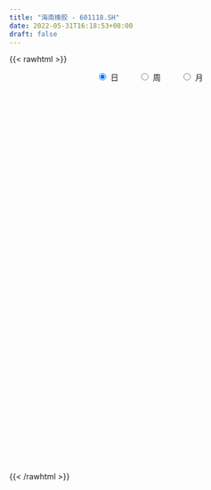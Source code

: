 ```yaml
---
title: "海南橡胶 - 601118.SH"
date: 2022-05-31T16:18:53+08:00
draft: false
---
```

{{< rawhtml >}}
    <div style="text-align: center">
        <label style="padding: 1rem;"><input style="margin-right: .5rem" type="radio" name="period" value="D" checked onclick="period_change(this)">日</label>
        <label style="padding: 1rem;"><input style="margin-right: .5rem" type="radio" name="period" value="W" onclick="period_change(this)">周</label>
        <label style="padding: 1rem;"><input style="margin-right: .5rem" type="radio" name="period" value="M" onclick="period_change(this)">月</label>
    </div>
    <div id="chart" style="height: 700px;"></div> 
    <script type="text/javascript">
        const D_v = [224914.54,523586.13,711228.67,480345.06,731997.95,536502.66,687432.8100000001,642319.65,870329.96,704461.08,564833.66,622111.84,478939.38,312303.32,254183.76,409654.71,366595.91,315621.22,284371.74,257642.58,327418.51,380294.07,371769.84,261058.4,227916.51,228087.45,214719.35,280942.99,201042.22,300969.93,237615.48,187037.04,163832.61,150132.12,180731.68,228929.08,219605.22,200786.01,187528.75,236986.09,253945.55,186245.45,284089.79,146446.28,171517.1,200432.44,243410.87,214017.19,279613.44,158487.17,156762.24,181230.07,160002.69,158037.35,173306.33,432722.68,208682.34,180039.02,198430.79,279518.01,276397.23,323178.87,282243.93,209104.88,221390.72,223524.28,191992.3,181941.44,232831.2,319131.38,188209.99,258749.0,300440.92,264758.04,671522.13,403771.39,295396.43,325931.62,430366.25,555639.26,377754.06,573558.3,835572.15,614347.38,564927.05,462049.73,396299.31,477126.52,1019542.6800000001,1104552.3300000001,347693.34,303353.64,381128.17,1981895.77,1696157.5700000001,1171715.9099999999,953276.99,537897.9,573205.8,560998.5600000001,1325743.8500000001,1458263.8,1191970.5900000001,831220.52,632910.54,685673.3100000001,1010255.47,578049.51,491777.43,529991.02,931522.45,722594.03,1206396.78,709932.11,482400.64,468147.62,585623.38,419373.92,648149.26,755204.88,630912.1,453049.92,452013.7,984769.15,1172854.6100000001,698809.95,625733.54,480634.98,594503.1800000001,442593.21,473241.73,642809.36,533732.85,305726.82,451170.83,544479.73,470453.79,508116.94,445669.92,389330.29,420739.3,303519.09,327427.79,333196.85,414529.62,277135.27,298459.63,240994.15,256354.1,193612.96,454032.96,284922.18,230509.75,221234.37,504166.88,392050.42,289452.67,337197.69,294437.29,241357.61,246076.6,347179.83,306236.0,275454.73,322091.1,246910.81,254979.16,306459.92,157826.08,332584.99,162990.36,198372.67,177335.93,180887.69,232070.05,410524.68,309748.81,285578.21,227931.4,240463.02,152989.53,133210.92,136496.26,143605.0,144669.87,160044.05,385032.07,229768.57,181600.83,210694.99,515737.1,247926.0,272693.15,286773.08,276441.08,664029.04,415339.99,542907.33,340501.0,434367.82,361399.43,261377.3,191509.04,315662.55,224870.02,189359.0,173050.01,278057.47,196663.65,162446.66,215121.23,215651.74,418078.33,452995.01,335199.92,235262.1,592313.3199999999,732487.41,552011.63,437438.52,385200.54,280967.93,283412.89,268697.16,404581.56,259462.41,294131.33,269504.83,282714.24,191713.6,213483.99,184047.01,183494.87,160392.12,211817.0,249129.62,180332.74,186397.0,377788.8,189927.62,148397.0,246172.69,191998.54,189565.77,233229.19,200119.89,146802.0,218081.0,206111.0,380419.9]
const D_histogram = [0.0,0.0095535043,0.0188415489,0.0216961622,0.0279710698,0.0257989962,0.0292174385,0.0308014655,0.0348987726,0.0319998752,0.0267094529,0.0271373234,0.0176888456,0.0101504084,0.0035749224,-0.0091123065,-0.0172862833,-0.0291834921,-0.0376187508,-0.0433561955,-0.0438122355,-0.0376433468,-0.0294741977,-0.0248796231,-0.0246242021,-0.0213021548,-0.0212890138,-0.0252165281,-0.0243306655,-0.0280769748,-0.0325517292,-0.0276016432,-0.0214080683,-0.0172636892,-0.0171343208,-0.011192916,-0.007,-0.002192318,-0.0029899323,-0.0053376809,-0.001501842,-0.0016460281,-0.0061880364,-0.0074907215,-0.0073158764,-0.0049310819,-0.0076566764,-0.0115105024,-0.0203104599,-0.0214921307,-0.0177878768,-0.0105366843,-0.0078002101,-0.0016373796,0.0031628075,0.0164227233,0.0246798462,0.0280358597,0.0280801257,0.0317259215,0.0341747747,0.0350289667,0.0283772733,0.023686818,0.01339758,0.0020225065,-0.0024215141,-0.0029209798,0.0022756487,0.0088503463,0.0095421962,0.0045742447,0.0065196682,0.0088523595,0.019581619,0.026032136,0.0262124577,0.0268607825,0.0283454119,0.0334026724,0.0326998277,0.037921625,0.0350095274,0.0347302449,0.0309312299,0.0212257071,0.0140220913,0.0131995249,0.0221331025,-0.0035422449,-0.0214760063,-0.0380356624,-0.0361866879,-0.0011159842,0.0223090565,0.0371559951,0.0336380021,0.0219078603,0.0062336603,-0.0015324897,0.0267010587,0.0325616029,0.0316758672,0.0163251039,0.0035244484,-0.0012712605,-0.0199406268,-0.0386234852,-0.0447602037,-0.0445240602,-0.0357371936,-0.023884599,-0.0017428873,0.0059076351,0.0066135497,0.0112109361,0.0160663371,0.0150487204,0.0186653523,0.0153818599,0.0123778075,0.0045727555,-0.0013755021,-0.0007395914,0.0097350885,0.0060217541,-0.0070415949,-0.0131391443,-0.0291991378,-0.0416604832,-0.0530325986,-0.0425833361,-0.0450728106,-0.0445897994,-0.0428055595,-0.0344581151,-0.0325668575,-0.0309180691,-0.030075396,-0.0284372536,-0.0314269994,-0.0313454702,-0.02671905,-0.0207019599,-0.022377763,-0.0178874679,-0.0110033547,-0.0061455236,-0.0059892587,-0.0023926189,0.0057299991,0.0117833154,0.0136427454,0.0146594897,0.0214431099,0.0225023416,0.01859047,0.0168309157,0.0183887998,0.0161588216,0.0167401676,0.0164622614,0.0079647204,0.0017625163,-0.0045944321,-0.0100664814,-0.0159504489,-0.023662327,-0.0301471736,-0.0443887556,-0.0473281316,-0.0505796662,-0.0448066506,-0.0335777295,-0.0162503774,0.0040280625,0.0212549172,0.0298740031,0.0351306974,0.0340952152,0.0335597271,0.0288219708,0.0286529272,0.02746196,0.0237157822,0.0191485523,0.0066043614,-0.0007244499,-0.0031221695,-0.0029345445,0.0090812034,0.0163728268,0.0170930215,0.0155321895,0.0030154251,-0.0010409661,-0.0021322506,0.000611533,-0.0084260504,-0.0294604099,-0.0370608383,-0.0389491259,-0.0357930411,-0.025730049,-0.0175504058,-0.0141308818,-0.0138419582,-0.0103934185,-0.0083124653,-0.0052643,0.0020713633,0.0065996657,0.0167740652,0.029277562,0.0278406458,0.0291651993,0.02825562,0.0348634838,0.0291646868,0.0300244673,0.0221180014,0.0122719639,0.0125474186,0.0069984345,-0.0089462019,-0.0235304544,-0.0485692395,-0.06533574,-0.0656786656,-0.0689616503,-0.0571655375,-0.045978868,-0.0439521106,-0.0355473227,-0.0254190121,-0.0185124984,-0.0139452017,-0.0059463092,0.006988562,0.0159414471,0.0212546648,0.0277886981,0.0327675241,0.0357977176,0.0284316351,0.0295487716,0.0313898792,0.0328785235,0.0333550999,0.038201739]
const D_fast = [0.0,0.0119418803,0.0259403122,0.034218966,0.0474866411,0.0517643165,0.0624871185,0.0717715118,0.0845935121,0.0896945835,0.0910815245,0.0982937258,0.0932674593,0.0882666243,0.0825848689,0.0676195634,0.0551240157,0.0359309339,0.0180909875,0.0015144939,-0.0098946049,-0.013136553,-0.0123359532,-0.0139612845,-0.019861914,-0.0218654053,-0.0271745178,-0.0374061642,-0.0426029679,-0.053368521,-0.0659812076,-0.0679315324,-0.0670899746,-0.0672615178,-0.0714157296,-0.0682725539,-0.0658296378,-0.0615700353,-0.0631151327,-0.0667973015,-0.0633369231,-0.0638926162,-0.0699816337,-0.0731569991,-0.0748111231,-0.0736590991,-0.0782988627,-0.0850303143,-0.0989078868,-0.1054625902,-0.1062053055,-0.1015882841,-0.1008018624,-0.0950483769,-0.0894574879,-0.0720918913,-0.0576648068,-0.0472998283,-0.0402355309,-0.0286582548,-0.0176657079,-0.0080542742,-0.0076116493,-0.0063804001,-0.0133202431,-0.0241896899,-0.0292390891,-0.0304687997,-0.024703259,-0.0159159749,-0.012838576,-0.0166629663,-0.0130876257,-0.0085418446,0.0070828197,0.0200413707,0.0267748068,0.0341383272,0.0427093096,0.0561172382,0.0635893504,0.078291554,0.0841318383,0.092535117,0.0964689095,0.0920698135,0.0883717204,0.0908490353,0.1053158885,0.0787549798,0.0554522169,0.0293836452,0.0221859477,0.0569776554,0.0859799602,0.1101158975,0.1150074051,0.1087542284,0.0946384435,0.086489171,0.1213979841,0.135398929,0.1424321601,0.1311626727,0.1192431294,0.1141296053,0.0904750824,0.0621363527,0.0448095832,0.0339147116,0.0337672799,0.0396487248,0.0613547146,0.0704821459,0.0728414478,0.0802415682,0.0891135535,0.0918581169,0.1001410868,0.1007030595,0.100793459,0.0941315958,0.0878394626,0.0882904755,0.1011989275,0.0989910317,0.084167284,0.0747849484,0.0514251705,0.0285487043,0.0039184393,0.0037218677,-0.0100358094,-0.020700248,-0.029617398,-0.0298844824,-0.0361349391,-0.042215668,-0.048891844,-0.0543630149,-0.0652095106,-0.0729643489,-0.0750176912,-0.0741760911,-0.081446335,-0.0814279069,-0.0772946323,-0.0739731821,-0.0753142319,-0.0723157469,-0.062760629,-0.0537614839,-0.0484913675,-0.0438097508,-0.0316653531,-0.0249805361,-0.0242447901,-0.0217966155,-0.0156415314,-0.0138318043,-0.0090654163,-0.0052277572,-0.0117341181,-0.0174956931,-0.0250012496,-0.0329899192,-0.0428614989,-0.0564889588,-0.0705105987,-0.0958493697,-0.1106207786,-0.1265172297,-0.1319458768,-0.1291113881,-0.1158466303,-0.0945611748,-0.0720205908,-0.0559330041,-0.0418936355,-0.0344053138,-0.0265508702,-0.0240831338,-0.0170889456,-0.0114144227,-0.009231655,-0.0090117469,-0.0199048474,-0.0274147711,-0.0305930331,-0.0311390443,-0.0168529955,-0.0054681654,-0.0004747154,0.0018475001,-0.0099154081,-0.0142320408,-0.015856388,-0.0129597211,-0.0241038171,-0.0525032791,-0.0693689171,-0.0809944862,-0.0867866616,-0.0831561818,-0.07936414,-0.0794773364,-0.0826489025,-0.0817987174,-0.0817958805,-0.0800637902,-0.072210286,-0.0660320672,-0.0516641514,-0.0318412641,-0.0263180189,-0.0177021656,-0.0115478399,0.0037758949,0.0053682696,0.0137341669,0.0113572013,0.0045791548,0.0079914641,0.0041920887,-0.0139890983,-0.0344559644,-0.0716370593,-0.1047374948,-0.1215000868,-0.1420234841,-0.1445187557,-0.1448268032,-0.1537880734,-0.1542701161,-0.1504965586,-0.1482181695,-0.1471371733,-0.140624858,-0.1259428463,-0.1130045995,-0.1023777156,-0.0888965078,-0.0757258007,-0.0637461778,-0.0640043515,-0.0555000221,-0.0458114447,-0.0361031695,-0.0272878181,-0.0128907443]
const D_slow = [0.0,0.0023883761,0.0070987633,0.0125228038,0.0195155713,0.0259653203,0.03326968,0.0409700463,0.0496947395,0.0576947083,0.0643720715,0.0711564024,0.0755786138,0.0781162159,0.0790099465,0.0767318699,0.072410299,0.065114426,0.0557097383,0.0448706894,0.0339176306,0.0245067939,0.0171382444,0.0109183387,0.0047622881,-0.0005632506,-0.005885504,-0.012189636,-0.0182723024,-0.0252915461,-0.0334294784,-0.0403298892,-0.0456819063,-0.0499978286,-0.0542814088,-0.0570796378,-0.0588296378,-0.0593777173,-0.0601252004,-0.0614596206,-0.0618350811,-0.0622465881,-0.0637935972,-0.0656662776,-0.0674952467,-0.0687280172,-0.0706421863,-0.0735198119,-0.0785974269,-0.0839704595,-0.0884174287,-0.0910515998,-0.0930016523,-0.0934109972,-0.0926202954,-0.0885146145,-0.082344653,-0.0753356881,-0.0683156566,-0.0603841763,-0.0518404826,-0.0430832409,-0.0359889226,-0.0300672181,-0.0267178231,-0.0262121965,-0.026817575,-0.0275478199,-0.0269789078,-0.0247663212,-0.0223807722,-0.021237211,-0.0196072939,-0.017394204,-0.0124987993,-0.0059907653,0.0005623491,0.0072775447,0.0143638977,0.0227145658,0.0308895227,0.040369929,0.0491223108,0.0578048721,0.0655376795,0.0708441063,0.0743496291,0.0776495104,0.083182786,0.0822972248,0.0769282232,0.0674193076,0.0583726356,0.0580936396,0.0636709037,0.0729599025,0.081369403,0.0868463681,0.0884047832,0.0880216607,0.0946969254,0.1028373261,0.1107562929,0.1148375689,0.115718681,0.1154008658,0.1104157092,0.1007598379,0.0895697869,0.0784387719,0.0695044735,0.0635333237,0.0630976019,0.0645745107,0.0662278981,0.0690306322,0.0730472164,0.0768093965,0.0814757346,0.0853211996,0.0884156514,0.0895588403,0.0892149648,0.0890300669,0.091463839,0.0929692776,0.0912088789,0.0879240928,0.0806243083,0.0702091875,0.0569510379,0.0463052038,0.0350370012,0.0238895514,0.0131881615,0.0045736327,-0.0035680817,-0.0112975989,-0.0188164479,-0.0259257613,-0.0337825112,-0.0416188787,-0.0482986412,-0.0534741312,-0.0590685719,-0.0635404389,-0.0662912776,-0.0678276585,-0.0693249732,-0.0699231279,-0.0684906281,-0.0655447993,-0.0621341129,-0.0584692405,-0.053108463,-0.0474828776,-0.0428352601,-0.0386275312,-0.0340303313,-0.0299906259,-0.025805584,-0.0216900186,-0.0196988385,-0.0192582094,-0.0204068174,-0.0229234378,-0.02691105,-0.0328266318,-0.0403634252,-0.0514606141,-0.063292647,-0.0759375635,-0.0871392262,-0.0955336586,-0.0995962529,-0.0985892373,-0.093275508,-0.0858070072,-0.0770243329,-0.068500529,-0.0601105973,-0.0529051046,-0.0457418728,-0.0388763828,-0.0329474372,-0.0281602991,-0.0265092088,-0.0266903213,-0.0274708636,-0.0282044998,-0.0259341989,-0.0218409922,-0.0175677368,-0.0136846895,-0.0129308332,-0.0131910747,-0.0137241374,-0.0135712541,-0.0156777667,-0.0230428692,-0.0323080788,-0.0420453603,-0.0509936205,-0.0574261328,-0.0618137342,-0.0653464547,-0.0688069442,-0.0714052989,-0.0734834152,-0.0747994902,-0.0742816494,-0.0726317329,-0.0684382166,-0.0611188261,-0.0541586647,-0.0468673649,-0.0398034599,-0.0310875889,-0.0237964172,-0.0162903004,-0.0107608001,-0.0076928091,-0.0045559545,-0.0028063458,-0.0050428963,-0.0109255099,-0.0230678198,-0.0394017548,-0.0558214212,-0.0730618338,-0.0873532182,-0.0988479352,-0.1098359628,-0.1187227935,-0.1250775465,-0.1297056711,-0.1331919715,-0.1346785488,-0.1329314083,-0.1289460466,-0.1236323804,-0.1166852058,-0.1084933248,-0.0995438954,-0.0924359866,-0.0850487937,-0.0772013239,-0.068981693,-0.060642918,-0.0510924833]
const D_data = [['2021-05-20', 5.0802, 5.1201, 5.0602, 5.1201],['2021-05-21', 5.1101, 5.2698, 5.1001, 5.3197],['2021-05-24', 5.3397, 5.3297, 5.2598, 5.4195],['2021-05-25', 5.3497, 5.2997, 5.2299, 5.3796],['2021-05-26', 5.2898, 5.3896, 5.2698, 5.4894],['2021-05-27', 5.3896, 5.3197, 5.3097, 5.4295],['2021-05-28', 5.3097, 5.4195, 5.2798, 5.4694],['2021-05-31', 5.3896, 5.4395, 5.3596, 5.5393],['2021-06-01', 5.4694, 5.5193, 5.4195, 5.6291],['2021-06-02', 5.4894, 5.4694, 5.4395, 5.6191],['2021-06-03', 5.4794, 5.4495, 5.4395, 5.5592],['2021-06-04', 5.4095, 5.5393, 5.3896, 5.6191],['2021-06-07', 5.5093, 5.4195, 5.3696, 5.5293],['2021-06-08', 5.3996, 5.4195, 5.3696, 5.4495],['2021-06-09', 5.41, 5.41, 5.34, 5.43],['2021-06-10', 5.39, 5.29, 5.27, 5.4],['2021-06-11', 5.27, 5.29, 5.23, 5.34],['2021-06-15', 5.3, 5.18, 5.17, 5.3],['2021-06-16', 5.18, 5.15, 5.12, 5.2],['2021-06-17', 5.16, 5.12, 5.1, 5.19],['2021-06-18', 5.13, 5.14, 5.07, 5.17],['2021-06-21', 5.16, 5.21, 5.14, 5.23],['2021-06-22', 5.19, 5.25, 5.16, 5.29],['2021-06-23', 5.25, 5.22, 5.17, 5.25],['2021-06-24', 5.2, 5.16, 5.14, 5.22],['2021-06-25', 5.17, 5.19, 5.12, 5.19],['2021-06-28', 5.19, 5.14, 5.13, 5.23],['2021-06-29', 5.16, 5.06, 5.05, 5.16],['2021-06-30', 5.06, 5.09, 5.03, 5.09],['2021-07-01', 5.09, 5.0, 4.97, 5.1],['2021-07-02', 4.99, 4.94, 4.9, 5.01],['2021-07-05', 4.95, 5.03, 4.95, 5.04],['2021-07-06', 5.03, 5.05, 5.01, 5.07],['2021-07-07', 5.02, 5.03, 4.99, 5.04],['2021-07-08', 5.02, 4.97, 4.96, 5.04],['2021-07-09', 5.0, 5.04, 4.95, 5.04],['2021-07-12', 5.07, 5.03, 5.01, 5.09],['2021-07-13', 5.01, 5.05, 4.96, 5.05],['2021-07-14', 5.04, 4.98, 4.96, 5.05],['2021-07-15', 4.97, 4.94, 4.87, 4.98],['2021-07-16', 4.93, 5.01, 4.93, 5.03],['2021-07-19', 5.0, 4.96, 4.94, 5.02],['2021-07-20', 4.89, 4.88, 4.8, 4.9],['2021-07-21', 4.89, 4.89, 4.86, 4.91],['2021-07-22', 4.9, 4.89, 4.86, 4.9],['2021-07-23', 4.87, 4.91, 4.87, 4.93],['2021-07-26', 4.9, 4.83, 4.8, 4.92],['2021-07-27', 4.83, 4.78, 4.75, 4.86],['2021-07-28', 4.78, 4.66, 4.63, 4.8],['2021-07-29', 4.67, 4.7, 4.65, 4.74],['2021-07-30', 4.69, 4.74, 4.68, 4.75],['2021-08-02', 4.69, 4.79, 4.66, 4.8],['2021-08-03', 4.76, 4.74, 4.74, 4.79],['2021-08-04', 4.74, 4.79, 4.72, 4.85],['2021-08-05', 4.77, 4.79, 4.74, 4.82],['2021-08-06', 4.78, 4.94, 4.78, 4.98],['2021-08-09', 4.9, 4.94, 4.89, 4.98],['2021-08-10', 4.92, 4.92, 4.89, 4.93],['2021-08-11', 4.92, 4.9, 4.89, 4.96],['2021-08-12', 4.89, 4.97, 4.87, 4.97],['2021-08-13', 4.96, 4.99, 4.91, 5.02],['2021-08-16', 4.99, 5.0, 4.97, 5.07],['2021-08-17', 5.0, 4.91, 4.9, 5.03],['2021-08-18', 4.9, 4.92, 4.86, 4.93],['2021-08-19', 4.9, 4.82, 4.8, 4.9],['2021-08-20', 4.8, 4.75, 4.7, 4.81],['2021-08-23', 4.76, 4.79, 4.75, 4.81],['2021-08-24', 4.79, 4.82, 4.77, 4.84],['2021-08-25', 4.81, 4.9, 4.79, 4.91],['2021-08-26', 4.89, 4.95, 4.88, 5.0],['2021-08-27', 4.92, 4.9, 4.85, 4.92],['2021-08-30', 4.87, 4.82, 4.81, 4.87],['2021-08-31', 4.83, 4.9, 4.77, 4.91],['2021-09-01', 4.89, 4.92, 4.84, 4.93],['2021-09-02', 4.96, 5.07, 4.91, 5.14],['2021-09-03', 5.05, 5.08, 5.01, 5.11],['2021-09-06', 5.08, 5.04, 5.02, 5.08],['2021-09-07', 5.04, 5.07, 5.0, 5.08],['2021-09-08', 5.04, 5.11, 5.02, 5.13],['2021-09-09', 5.1, 5.2, 5.08, 5.22],['2021-09-10', 5.18, 5.17, 5.12, 5.25],['2021-09-13', 5.18, 5.29, 5.17, 5.32],['2021-09-14', 5.3, 5.23, 5.21, 5.44],['2021-09-15', 5.2, 5.29, 5.19, 5.38],['2021-09-16', 5.32, 5.27, 5.22, 5.4],['2021-09-17', 5.26, 5.19, 5.08, 5.29],['2021-09-22', 5.1, 5.2, 5.08, 5.25],['2021-09-23', 5.2, 5.28, 5.19, 5.3],['2021-09-24', 5.27, 5.45, 5.17, 5.48],['2021-09-27', 5.25, 4.99, 4.91, 5.26],['2021-09-28', 4.96, 4.97, 4.93, 5.04],['2021-09-29', 4.92, 4.88, 4.88, 5.0],['2021-09-30', 4.93, 5.05, 4.92, 5.08],['2021-10-08', 5.11, 5.56, 5.11, 5.56],['2021-10-11', 5.59, 5.59, 5.48, 5.68],['2021-10-12', 5.62, 5.62, 5.54, 5.78],['2021-10-13', 5.62, 5.46, 5.21, 5.62],['2021-10-14', 5.41, 5.35, 5.28, 5.44],['2021-10-15', 5.33, 5.25, 5.2, 5.41],['2021-10-18', 5.23, 5.3, 5.19, 5.37],['2021-10-19', 5.31, 5.83, 5.29, 5.83],['2021-10-20', 5.77, 5.68, 5.66, 5.87],['2021-10-21', 5.85, 5.65, 5.65, 5.96],['2021-10-22', 5.56, 5.46, 5.45, 5.67],['2021-10-25', 5.44, 5.44, 5.41, 5.58],['2021-10-26', 5.39, 5.51, 5.38, 5.53],['2021-10-27', 5.47, 5.28, 5.15, 5.47],['2021-10-28', 5.2, 5.17, 5.13, 5.32],['2021-10-29', 5.23, 5.24, 5.2, 5.35],['2021-11-01', 5.16, 5.28, 5.15, 5.42],['2021-11-02', 5.28, 5.39, 5.27, 5.67],['2021-11-03', 5.41, 5.47, 5.33, 5.53],['2021-11-04', 5.39, 5.69, 5.39, 5.82],['2021-11-05', 5.63, 5.6, 5.58, 5.73],['2021-11-08', 5.6, 5.55, 5.5, 5.65],['2021-11-09', 5.56, 5.63, 5.55, 5.65],['2021-11-10', 5.61, 5.68, 5.53, 5.8],['2021-11-11', 5.63, 5.64, 5.62, 5.73],['2021-11-12', 5.61, 5.73, 5.61, 5.82],['2021-11-15', 5.73, 5.67, 5.53, 5.8],['2021-11-16', 5.68, 5.68, 5.61, 5.86],['2021-11-17', 5.62, 5.61, 5.53, 5.67],['2021-11-18', 5.57, 5.61, 5.52, 5.65],['2021-11-19', 5.63, 5.69, 5.41, 5.78],['2021-11-22', 5.73, 5.86, 5.63, 5.92],['2021-11-23', 5.81, 5.72, 5.69, 5.83],['2021-11-24', 5.69, 5.57, 5.53, 5.7],['2021-11-25', 5.58, 5.61, 5.5, 5.63],['2021-11-26', 5.55, 5.42, 5.4, 5.56],['2021-11-29', 5.3, 5.37, 5.3, 5.43],['2021-11-30', 5.38, 5.29, 5.28, 5.41],['2021-12-01', 5.3, 5.53, 5.27, 5.53],['2021-12-02', 5.5, 5.36, 5.35, 5.54],['2021-12-03', 5.33, 5.36, 5.29, 5.39],['2021-12-06', 5.3, 5.35, 5.3, 5.45],['2021-12-07', 5.37, 5.43, 5.3, 5.46],['2021-12-08', 5.41, 5.35, 5.32, 5.42],['2021-12-09', 5.32, 5.33, 5.3, 5.42],['2021-12-10', 5.34, 5.3, 5.3, 5.39],['2021-12-13', 5.34, 5.29, 5.28, 5.38],['2021-12-14', 5.28, 5.2, 5.19, 5.29],['2021-12-15', 5.2, 5.2, 5.18, 5.24],['2021-12-16', 5.2, 5.24, 5.17, 5.24],['2021-12-17', 5.24, 5.26, 5.21, 5.27],['2021-12-20', 5.23, 5.15, 5.13, 5.27],['2021-12-21', 5.15, 5.21, 5.12, 5.22],['2021-12-22', 5.21, 5.25, 5.2, 5.26],['2021-12-23', 5.26, 5.24, 5.2, 5.26],['2021-12-24', 5.23, 5.18, 5.16, 5.24],['2021-12-27', 5.16, 5.22, 5.15, 5.23],['2021-12-28', 5.23, 5.3, 5.22, 5.33],['2021-12-29', 5.29, 5.31, 5.24, 5.32],['2021-12-30', 5.31, 5.28, 5.26, 5.32],['2021-12-31', 5.28, 5.28, 5.26, 5.31],['2022-01-04', 5.28, 5.38, 5.26, 5.39],['2022-01-05', 5.4, 5.34, 5.33, 5.45],['2022-01-06', 5.32, 5.28, 5.28, 5.36],['2022-01-07', 5.29, 5.3, 5.28, 5.35],['2022-01-10', 5.29, 5.35, 5.27, 5.37],['2022-01-11', 5.35, 5.31, 5.29, 5.36],['2022-01-12', 5.31, 5.35, 5.29, 5.36],['2022-01-13', 5.36, 5.35, 5.33, 5.44],['2022-01-14', 5.33, 5.23, 5.21, 5.34],['2022-01-17', 5.23, 5.22, 5.19, 5.29],['2022-01-18', 5.19, 5.18, 5.12, 5.2],['2022-01-19', 5.18, 5.15, 5.1, 5.21],['2022-01-20', 5.15, 5.1, 5.09, 5.18],['2022-01-21', 5.06, 5.02, 4.99, 5.08],['2022-01-24', 4.96, 4.97, 4.95, 5.01],['2022-01-25', 4.98, 4.78, 4.77, 4.99],['2022-01-26', 4.8, 4.83, 4.78, 4.85],['2022-01-27', 4.82, 4.76, 4.76, 4.85],['2022-01-28', 4.75, 4.83, 4.73, 4.87],['2022-02-07', 4.94, 4.9, 4.89, 4.95],['2022-02-08', 4.91, 5.02, 4.89, 5.03],['2022-02-09', 5.01, 5.14, 5.01, 5.19],['2022-02-10', 5.18, 5.2, 5.12, 5.23],['2022-02-11', 5.2, 5.17, 5.15, 5.25],['2022-02-14', 5.16, 5.18, 5.13, 5.21],['2022-02-15', 5.16, 5.13, 5.08, 5.18],['2022-02-16', 5.13, 5.15, 5.11, 5.17],['2022-02-17', 5.13, 5.1, 5.09, 5.15],['2022-02-18', 5.08, 5.16, 5.07, 5.16],['2022-02-21', 5.15, 5.16, 5.11, 5.17],['2022-02-22', 5.15, 5.13, 5.09, 5.18],['2022-02-23', 5.13, 5.11, 5.11, 5.16],['2022-02-24', 5.11, 4.97, 4.93, 5.12],['2022-02-25', 5.0, 4.98, 4.96, 5.06],['2022-02-28', 4.98, 5.01, 4.91, 5.03],['2022-03-01', 5.01, 5.03, 4.99, 5.11],['2022-03-02', 5.03, 5.21, 5.02, 5.22],['2022-03-03', 5.2, 5.21, 5.18, 5.23],['2022-03-04', 5.2, 5.16, 5.11, 5.2],['2022-03-07', 5.21, 5.14, 5.12, 5.25],['2022-03-08', 5.13, 4.97, 4.96, 5.14],['2022-03-09', 5.05, 5.03, 4.92, 5.33],['2022-03-10', 5.06, 5.05, 4.97, 5.09],['2022-03-11', 4.97, 5.1, 4.8, 5.11],['2022-03-14', 5.0, 4.93, 4.9, 5.09],['2022-03-15', 4.88, 4.68, 4.65, 4.89],['2022-03-16', 4.74, 4.74, 4.5, 4.75],['2022-03-17', 4.74, 4.75, 4.73, 4.8],['2022-03-18', 4.73, 4.78, 4.72, 4.81],['2022-03-21', 4.79, 4.87, 4.78, 4.95],['2022-03-22', 4.84, 4.87, 4.8, 4.9],['2022-03-23', 4.86, 4.82, 4.79, 4.87],['2022-03-24', 4.8, 4.77, 4.75, 4.86],['2022-03-25', 4.77, 4.8, 4.76, 4.89],['2022-03-28', 4.78, 4.78, 4.71, 4.82],['2022-03-29', 4.78, 4.79, 4.76, 4.84],['2022-03-30', 4.82, 4.86, 4.79, 4.86],['2022-03-31', 4.86, 4.85, 4.83, 4.93],['2022-04-01', 4.86, 4.96, 4.84, 5.01],['2022-04-06', 4.93, 5.06, 4.9, 5.09],['2022-04-07', 5.02, 4.93, 4.92, 5.06],['2022-04-08', 4.91, 4.98, 4.88, 4.98],['2022-04-11', 5.01, 4.97, 4.88, 5.13],['2022-04-12', 4.91, 5.1, 4.82, 5.11],['2022-04-13', 5.05, 4.97, 4.97, 5.09],['2022-04-14', 5.03, 5.06, 4.98, 5.12],['2022-04-15', 5.02, 4.95, 4.93, 5.09],['2022-04-18', 4.91, 4.89, 4.88, 4.97],['2022-04-19', 4.88, 5.0, 4.87, 5.02],['2022-04-20', 4.98, 4.92, 4.91, 5.06],['2022-04-21', 4.9, 4.73, 4.71, 4.97],['2022-04-22', 4.71, 4.65, 4.58, 4.73],['2022-04-25', 4.64, 4.38, 4.37, 4.64],['2022-04-26', 4.4, 4.32, 4.29, 4.48],['2022-04-27', 4.3, 4.42, 4.18, 4.42],['2022-04-28', 4.38, 4.31, 4.23, 4.41],['2022-04-29', 4.35, 4.46, 4.35, 4.47],['2022-05-05', 4.45, 4.46, 4.43, 4.54],['2022-05-06', 4.35, 4.33, 4.31, 4.4],['2022-05-09', 4.33, 4.39, 4.3, 4.41],['2022-05-10', 4.35, 4.42, 4.31, 4.45],['2022-05-11', 4.43, 4.39, 4.38, 4.48],['2022-05-12', 4.36, 4.36, 4.32, 4.41],['2022-05-13', 4.37, 4.41, 4.34, 4.45],['2022-05-16', 4.45, 4.51, 4.44, 4.55],['2022-05-17', 4.49, 4.51, 4.44, 4.53],['2022-05-18', 4.51, 4.5, 4.46, 4.54],['2022-05-19', 4.45, 4.55, 4.41, 4.58],['2022-05-20', 4.54, 4.57, 4.54, 4.58],['2022-05-23', 4.55, 4.58, 4.52, 4.61],['2022-05-24', 4.59, 4.45, 4.44, 4.59],['2022-05-25', 4.45, 4.55, 4.45, 4.56],['2022-05-26', 4.6, 4.58, 4.51, 4.6],['2022-05-27', 4.56, 4.6, 4.56, 4.62],['2022-05-30', 4.62, 4.61, 4.59, 4.66],['2022-05-31', 4.62, 4.7, 4.59, 4.82]]
const W_v = [4862034.9199999999,2585585.5899999999,1546049.0699999998,1542830.9199999999,1374851.3600000001,1663898.54,1418683.3199999998,661713.92,1284801.3399999999,1097096.8800000001,1324624.1100000001,891052.0,817079.22,609943.5,730802.91,410773.57,1013730.9300000001,868281.79,832221.8999999999,1134328.1200000001,1228746.0699999998,527043.0800000001,1994662.8399999999,1679263.22,2613139.0099999998,4047261.8200000003,1636162.0699999998,1183271.49,1817816.71,2401902.9899999998,2047520.54,1424046.8300000001,822728.74,1158375.1000000001,1248491.1699999999,650251.01,634535.4099999999,652009.55,933506.6300000001,502222.95,698816.77,535519.29,740214.71,634952.65,664933.55,809008.6099999999,830412.3199999999,1704698.3300000001,1076069.46,2852700.1499999999,1259192.4399999999,565314.55,716812.4,1365021.0800000001,1247731.0700000001,1263856.1699999999,1298712.8699999999,1835379.9199999999,2025655.02,4377683.5899999999,6548109.2199999997,2327839.9399999999,989891.6399999999,1999165.7900000003,1892477.3600000001,4459084.8200000003,173327.0,5877362.5800000001,2077821.4000000001,1644451.6899999999,1756877.8200000001,904442.0700000001,799661.51,1191168.3100000001,612204.98,907314.7899999999,963945.4100000001,2106373.9300000002,1214418.9900000002,1650178.52,2735728.8799999999,3252585.0200000005,3893834.4300000002,2824284.6500000004,2825766.1299999999,2204552.9900000002,1946775.5499999998,2555511.48,1636275.4499999997,1558134.3900000001,455702.11,1021533.28,1721533.5999999999,1848590.0899999999,1042383.16,1077794.0600000001,1503497.9699999997,1027472.1100000001,726488.3099999999,664048.21,685098.0699999999,432209.04,491005.9399999999,512264.5,1094270.4099999999,772553.9099999999,729620.4,940592.86,1034360.1699999999,632472.65,685950.21,555152.24,86706.91,313914.26,468143.34,1777335.55,944110.58,878122.0800000001,968708.47,1133320.99,867873.8500000001,1233581.27,1135559.21,1676248.9299999999,1351793.6800000002,1092494.1599999999,1463276.55,913527.2200000001,1479986.0599999998,1283253.1499999999,1511712.8699999999,1766757.0800000001,1479555.27,1139683.8600000001,4748543.4100000001,5703439.8099999996,4178397.5800000005,3814664.1299999999,3029451.8700000001,2016089.26,2038087.55,1300761.9000000001,820598.04,1474318.9400000002,2158729.5700000003,2611062.6600000001,5658400.3000000007,1989881.74,1270214.48,599385.9299999999,1244356.24,3600802.2599999998,4636602.4499999993,3257865.5699999998,2086254.2400000002,4288659.0599999996,4587318.2700000005,3420359.8599999999,1791956.49,1640181.6000000001,1136205.6299999999,724216.6399999999,809543.1000000001,506246.47,159848.76,1154022.0899999999,2144659.1000000001,3363823.6400000001,1312028.3200000001,1265793.8200000001,1381590.6400000001,1936914.21,2425388.5299999998,1592640.0899999999,1109015.0900000001,1147064.4100000001,740093.1900000001,2195477.2600000002,997215.4300000001,4424889.8200000003,2728135.1500000004,2061184.3200000001,538627.74,901415.1800000001,7940994.8899999997,3154627.48,2254528.6099999999,2472573.8799999999,2795610.9300000002,2388912.77,2523836.0299999998,2757687.1400000001,1630074.54,1303419.7999999998,724154.51,2928210.3500000001,1640630.1600000001,3147507.1499999999,3404056.1899999999,1821677.0799999998,1185054.0499999998,1469126.27,1235289.97,910662.5299999999,1098851.6199999999,988731.0600000001,1052290.9100000001,1105299.1199999999,1143067.3900000001,1259442.6799999999,1114106.3100000001,1899241.48,1985087.6200000001,3050454.6099999999,1892968.5100000002,2136727.48,1981895.77,4932254.1699999999,5368197.3200000003,3398666.2600000002,4100436.3900000001,2603694.8200000003,3275949.75,3572536.2600000002,2398103.9699999997,2419891.21,1774213.3199999998,1487472.77,1384312.2200000002,1522867.6599999999,1435287.3299999998,1405895.7199999997,1029110.03,1418809.4399999999,891091.13,1063119.5600000001,1428652.0699999998,2185490.52,1589154.5900000001,1180999.0499999998,1207961.6100000001,1023457.0299999999,2699451.4199999999,1497121.95,1251547.99,367541.88,988068.48,1154284.6499999999,987797.85,586530.9]
const W_histogram = [0.0,-0.0158905983,-0.0306993508,-0.0446283125,-0.0501731444,-0.052604267,-0.0680888594,-0.0736276277,-0.087733186,-0.1285156815,-0.1670655723,-0.1979918063,-0.2036366711,-0.1894975014,-0.181697919,-0.1715167502,-0.1339161259,-0.0941460383,-0.066328916,-0.0288738003,0.0089082769,0.0340836722,0.077937688,0.1011367536,0.1410988355,0.1408348268,0.1500164307,0.1458582057,0.1650119535,0.1573450616,0.1577039647,0.1423763377,0.1183274874,0.1139583172,0.0932902174,0.0696333323,0.0375519664,0.0246778649,-0.0283096858,-0.0597290888,-0.0688523869,-0.0786245351,-0.0722149164,-0.0749157716,-0.0702893217,-0.0446301884,-0.0261002674,-0.0046926742,0.0224997119,0.0009848467,-0.0442151173,-0.0261407517,-0.0061690162,0.017781741,0.0371995792,0.0425074174,0.0233374487,0.056530272,0.0825303946,0.0859360422,0.0659157147,0.0206628144,-0.0094707779,-0.0164523404,-0.0097891474,0.0527775065,0.0096731432,-0.0313111118,-0.0751093185,-0.0921409578,-0.0931947632,-0.0935006789,-0.0982013377,-0.1083580373,-0.1020863588,-0.0945163515,-0.0774114232,-0.0455160644,-0.0377061959,-0.010982209,0.0243127478,0.0643441604,0.09492659,0.1126807738,0.1440919501,0.1420424401,0.1499535172,0.1493623792,0.1348683915,0.0911359072,0.053415331,0.0225821227,0.0071713823,-0.0117637926,-0.0166361679,-0.011762741,-0.0080039136,0.0025037139,-0.0055620127,-0.0114893887,-0.0240167294,-0.0278695282,-0.0304742748,-0.0295508212,-0.0467739969,-0.0667162973,-0.0699665638,-0.0681619425,-0.0510284328,-0.0333460865,-0.0263623564,-0.030844798,-0.0320234363,-0.0258975093,-0.0224625074,0.0046330145,0.0069135231,0.0075195157,0.0076588435,0.0164026243,0.0172993738,0.0348510333,0.0408269915,0.0493265009,0.0537570904,0.0692905548,0.0755329204,0.0690770306,0.0484741054,-0.0067787151,-0.0337017979,-0.0267340305,-0.0465959857,-0.0388138447,0.0184587831,0.0291804244,0.0572383631,0.0971009989,0.1044757717,0.0819477344,0.0773326872,0.0559948723,0.0468134419,0.0322562058,0.0347642999,0.0534887253,0.0385988842,0.0154326766,-0.0009119029,-0.0204054626,-0.0274217853,0.0005586725,0.0171613649,0.0098007324,0.0088054093,0.040485977,0.0514101479,0.0409894182,0.0246501464,-0.0003292301,-0.0306901996,-0.0430175408,-0.0655889978,-0.0747797126,-0.0698323754,-0.0510311172,-0.0326993051,-0.0270098408,-0.0307510169,-0.0337679264,-0.0208178156,-0.015045606,-0.0102179845,-0.0227728794,-0.0346828889,-0.0486761882,-0.0542090491,-0.0457483249,-0.0505092816,-0.0205177617,0.0138079891,-0.0038470846,-0.0072954641,0.0168396301,0.0397546865,0.047881569,0.0500206504,0.0424497265,0.0545688996,0.0553400769,0.0552009954,0.037818556,0.0110851289,-0.0054870172,-0.0084336392,-0.0096735375,-0.0116711788,-0.0031825806,0.0095327086,0.0006538227,-0.0149588241,-0.021175994,-0.0402753816,-0.0440198941,-0.0461399409,-0.0514927418,-0.0629410419,-0.053853753,-0.0418214314,-0.0469857776,-0.0376619594,-0.0177456413,0.0020626604,0.0162929379,0.0415601477,0.0302061618,0.0544991427,0.0474067748,0.0540916074,0.0414964113,0.054396794,0.0677990082,0.0698096639,0.0497377366,0.0301654247,0.0118635218,-0.0034333833,-0.0185898063,-0.0213341036,-0.0212116487,-0.0249940325,-0.0399031213,-0.0596373535,-0.0474021036,-0.0379985371,-0.0416251619,-0.0301595133,-0.0250828682,-0.0408122763,-0.0469669289,-0.0377561531,-0.0282458876,-0.0221729566,-0.035753066,-0.0538379971,-0.0698466537,-0.0701538373,-0.0553382309,-0.0399907806,-0.020556136]
const W_fast = [0.0,-0.0198632479,-0.0423468381,-0.0674328779,-0.0855209959,-0.1011031853,-0.1336099925,-0.1575556678,-0.1935945226,-0.2665059384,-0.3468222222,-0.4272464079,-0.4838004404,-0.517035646,-0.5546605434,-0.5873585622,-0.5832369694,-0.5670033913,-0.555768498,-0.5255318324,-0.485522686,-0.4518263726,-0.3884879348,-0.3400046809,-0.2647678901,-0.229823192,-0.1831374805,-0.1508311541,-0.0904244179,-0.0587550444,-0.0189701501,0.0012963073,0.0068293288,0.0309497379,0.0336041925,0.0273556405,0.0046622662,-0.0020423691,-0.0621073413,-0.1084590165,-0.1347954113,-0.1642236932,-0.1758678036,-0.1972976018,-0.2102434823,-0.1957418961,-0.183737042,-0.1635026173,-0.1306853032,-0.1519539568,-0.2082077001,-0.1966685224,-0.178239041,-0.1498428485,-0.1211251155,-0.105190423,-0.1185260295,-0.0712006382,-0.024567917,0.0003217412,-0.0032196576,-0.0433068543,-0.0758081411,-0.0869027887,-0.0826868826,-0.006925852,-0.0476119295,-0.0964239625,-0.1589994987,-0.1990663776,-0.2234188738,-0.2470999592,-0.2763509525,-0.3135971614,-0.3328470726,-0.3489061531,-0.3511540806,-0.3306377379,-0.3322544183,-0.3082759837,-0.2669028399,-0.2107853872,-0.1564713102,-0.1105469329,-0.0431127691,-0.0096516691,0.0357477873,0.0724972441,0.0917203543,0.0707718468,0.0464051033,0.0212174257,0.0075995309,-0.0142765921,-0.0233080094,-0.0213752678,-0.0196174188,-0.0084838628,-0.0179400926,-0.0267398158,-0.0452713388,-0.0560915197,-0.066314835,-0.0727790867,-0.1016957616,-0.1383171364,-0.1590590438,-0.1742949082,-0.1699185066,-0.1605726819,-0.1601795409,-0.1723731821,-0.1815576795,-0.1819061298,-0.1840867547,-0.1558329792,-0.1518240899,-0.1493382183,-0.1472841796,-0.1344397427,-0.1292181498,-0.102953732,-0.0867710259,-0.0659398913,-0.0480700292,-0.015213926,0.0099116696,0.0207250374,0.0122406386,-0.0447068606,-0.080055393,-0.0797711332,-0.1112820848,-0.113203405,-0.0513160814,-0.033299334,0.0090681955,0.073206081,0.1066997967,0.1046586931,0.1193768177,0.1120377208,0.1145596509,0.1080664662,0.1192656353,0.151362242,0.146122122,0.1268140836,0.1102415283,0.0856466029,0.071774834,0.0998949599,0.1207879935,0.1158775441,0.1170835733,0.1588856352,0.1826623432,0.182488968,0.1723122328,0.1472505488,0.1092170293,0.086135303,0.0471665965,0.0192809536,0.0067701969,0.0128136759,0.0229706616,0.0219076657,0.0104787354,-0.0009801556,0.0067655013,0.0087763094,0.0110494347,-0.0071986801,-0.0277794118,-0.0539417581,-0.0730268813,-0.0760032384,-0.0933915154,-0.068529436,-0.0307516879,-0.0493685327,-0.0546407782,-0.0262957766,0.0065579516,0.0266552263,0.0412994703,0.044340978,0.070102376,0.0847085725,0.0983697399,0.0904419395,0.0664797945,0.0485358942,0.0434808623,0.0398225797,0.0349071436,0.0426000967,0.0576985631,0.0489831329,0.0296307801,0.0181196116,-0.0110486214,-0.0257981074,-0.0394531394,-0.0576791258,-0.0848626864,-0.0892388357,-0.087661872,-0.1045726625,-0.1046643342,-0.0891844264,-0.0688604596,-0.0505569476,-0.0148997009,-0.0187021464,0.0192156203,0.023974946,0.0441826805,0.0419615872,0.0684611684,0.0988131346,0.1182762064,0.1106387132,0.0986077575,0.0832717351,0.0671164841,0.0473126095,0.0392347864,0.034054329,0.0240234371,-0.000861432,-0.0355050025,-0.0351202786,-0.0352163464,-0.0492492616,-0.0453234914,-0.0465175633,-0.0724500405,-0.0903464253,-0.0905746878,-0.0881258942,-0.0875962023,-0.1101145782,-0.1416590086,-0.1751293286,-0.1929749716,-0.1919939229,-0.1866441678,-0.1723485571]
const W_slow = [0.0,-0.0039726496,-0.0116474873,-0.0228045654,-0.0353478515,-0.0484989183,-0.0655211331,-0.08392804,-0.1058613365,-0.1379902569,-0.17975665,-0.2292546016,-0.2801637693,-0.3275381447,-0.3729626244,-0.415841812,-0.4493208434,-0.472857353,-0.489439582,-0.4966580321,-0.4944309629,-0.4859100448,-0.4664256228,-0.4411414344,-0.4058667256,-0.3706580189,-0.3331539112,-0.2966893598,-0.2554363714,-0.216100106,-0.1766741148,-0.1410800304,-0.1114981585,-0.0830085792,-0.0596860249,-0.0422776918,-0.0328897002,-0.026720234,-0.0337976555,-0.0487299277,-0.0659430244,-0.0855991582,-0.1036528873,-0.1223818302,-0.1399541606,-0.1511117077,-0.1576367745,-0.1588099431,-0.1531850151,-0.1529388034,-0.1639925828,-0.1705277707,-0.1720700248,-0.1676245895,-0.1583246947,-0.1476978404,-0.1418634782,-0.1277309102,-0.1070983115,-0.085614301,-0.0691353723,-0.0639696687,-0.0663373632,-0.0704504483,-0.0728977352,-0.0597033585,-0.0572850727,-0.0651128507,-0.0838901803,-0.1069254197,-0.1302241106,-0.1535992803,-0.1781496147,-0.2052391241,-0.2307607138,-0.2543898016,-0.2737426574,-0.2851216735,-0.2945482225,-0.2972937747,-0.2912155878,-0.2751295477,-0.2513979002,-0.2232277067,-0.1872047192,-0.1516941092,-0.1142057299,-0.0768651351,-0.0431480372,-0.0203640604,-0.0070102277,-0.001364697,0.0004281486,-0.0025127996,-0.0066718415,-0.0096125268,-0.0116135052,-0.0109875767,-0.0123780799,-0.0152504271,-0.0212546094,-0.0282219915,-0.0358405602,-0.0432282655,-0.0549217647,-0.071600839,-0.08909248,-0.1061329656,-0.1188900738,-0.1272265955,-0.1338171845,-0.141528384,-0.1495342431,-0.1560086205,-0.1616242473,-0.1604659937,-0.1587376129,-0.156857734,-0.1549430231,-0.150842367,-0.1465175236,-0.1378047653,-0.1275980174,-0.1152663922,-0.1018271196,-0.0845044809,-0.0656212508,-0.0483519931,-0.0362334668,-0.0379281456,-0.046353595,-0.0530371027,-0.0646860991,-0.0743895603,-0.0697748645,-0.0624797584,-0.0481701676,-0.0238949179,0.002224025,0.0227109586,0.0420441304,0.0560428485,0.067746209,0.0758102604,0.0845013354,0.0978735167,0.1075232378,0.1113814069,0.1111534312,0.1060520656,0.0991966192,0.0993362874,0.1036266286,0.1060768117,0.108278164,0.1183996583,0.1312521953,0.1414995498,0.1476620864,0.1475797789,0.139907229,0.1291528438,0.1127555943,0.0940606662,0.0766025723,0.063844793,0.0556699668,0.0489175066,0.0412297523,0.0327877707,0.0275833168,0.0238219153,0.0212674192,0.0155741994,0.0069034771,-0.0052655699,-0.0188178322,-0.0302549134,-0.0428822338,-0.0480116743,-0.044559677,-0.0455214481,-0.0473453141,-0.0431354066,-0.033196735,-0.0212263427,-0.0087211801,0.0018912515,0.0155334764,0.0293684956,0.0431687445,0.0526233835,0.0553946657,0.0540229114,0.0519145016,0.0494961172,0.0465783225,0.0457826773,0.0481658545,0.0483293102,0.0445896041,0.0392956056,0.0292267602,0.0182217867,0.0066868015,-0.006186384,-0.0219216445,-0.0353850827,-0.0458404406,-0.057586885,-0.0670023748,-0.0714387851,-0.07092312,-0.0668498855,-0.0564598486,-0.0489083081,-0.0352835225,-0.0234318288,-0.0099089269,0.0004651759,0.0140643744,0.0310141264,0.0484665424,0.0609009766,0.0684423328,0.0714082132,0.0705498674,0.0659024158,0.0605688899,0.0552659777,0.0490174696,0.0390416893,0.0241323509,0.012281825,0.0027821908,-0.0076240997,-0.0151639781,-0.0214346951,-0.0316377642,-0.0433794964,-0.0528185347,-0.0598800066,-0.0654232457,-0.0743615122,-0.0878210115,-0.1052826749,-0.1228211343,-0.136655692,-0.1466533871,-0.1517924211]
const W_data = [['2017-02-17', 7.7699, 7.6005, 7.5507, 8.3476],['2017-02-24', 7.5707, 7.3515, 7.2021, 7.7599],['2017-03-03', 7.3714, 7.2619, 7.0925, 7.4212],['2017-03-10', 7.222, 7.1622, 7.1124, 7.5109],['2017-03-17', 7.1523, 7.1722, 7.0029, 7.2917],['2017-03-24', 7.2718, 7.1423, 7.0527, 7.3814],['2017-03-31', 7.1324, 6.8734, 6.7439, 7.1324],['2017-04-07', 6.8734, 6.8734, 6.8335, 7.0228],['2017-04-14', 6.8335, 6.6343, 6.6243, 6.8335],['2017-04-21', 6.6044, 6.0466, 5.9569, 6.6542],['2017-04-28', 5.9968, 5.7178, 5.5286, 5.9968],['2017-05-05', 5.688, 5.4489, 5.429, 5.7876],['2017-05-12', 5.4489, 5.4688, 5.2795, 5.5086],['2017-05-19', 5.4987, 5.5385, 5.419, 5.6083],['2017-05-26', 5.5784, 5.3194, 5.1799, 5.5983],['2017-06-02', 5.3692, 5.1998, 5.0504, 5.3991],['2017-06-09', 5.2397, 5.4887, 5.17, 5.5983],['2017-06-16', 5.4788, 5.5684, 5.409, 5.6581],['2017-06-23', 5.5485, 5.4688, 5.3493, 5.678],['2017-06-30', 5.4588, 5.6581, 5.4389, 5.7776],['2017-07-07', 5.668, 5.7876, 5.6282, 5.8772],['2017-07-14', 5.7577, 5.7477, 5.7278, 5.9071],['2017-07-21', 5.7776, 6.1462, 5.7676, 6.4351],['2017-07-28', 6.0964, 6.0764, 6.0266, 6.3056],['2017-08-04', 6.0466, 6.4948, 5.9768, 6.6442],['2017-08-11', 6.5745, 6.1561, 6.1163, 7.0925],['2017-08-18', 6.1561, 6.3653, 6.0964, 6.5446],['2017-08-25', 6.3354, 6.2856, 6.196, 6.4948],['2017-09-01', 6.2458, 6.704, 6.2358, 6.8136],['2017-09-08', 6.9132, 6.4948, 6.4052, 6.9531],['2017-09-15', 6.4351, 6.6741, 6.4052, 6.9531],['2017-09-22', 6.5546, 6.5347, 6.4849, 6.8136],['2017-09-29', 6.5247, 6.4052, 6.2956, 6.5745],['2017-10-13', 6.4849, 6.6542, 6.4251, 6.8833],['2017-10-20', 6.6741, 6.455, 6.196, 6.7937],['2017-10-27', 6.4749, 6.3554, 6.2757, 6.4749],['2017-11-03', 6.3753, 6.1362, 6.0964, 6.3952],['2017-11-10', 6.1462, 6.2757, 6.1462, 6.4251],['2017-11-17', 6.2757, 5.5883, 5.5585, 6.3255],['2017-11-24', 5.5883, 5.5883, 5.5684, 5.7776],['2017-12-01', 5.5883, 5.6979, 5.4588, 5.8075],['2017-12-08', 5.7776, 5.5684, 5.4788, 5.8274],['2017-12-15', 5.5983, 5.688, 5.5585, 5.7676],['2017-12-22', 5.7178, 5.5086, 5.4588, 5.7378],['2017-12-29', 5.5086, 5.5286, 5.4389, 5.5684],['2018-01-05', 5.5385, 5.8075, 5.5186, 5.9171],['2018-01-12', 5.8175, 5.7876, 5.7577, 6.0366],['2018-01-19', 5.7975, 5.8971, 5.678, 6.3255],['2018-01-26', 5.9071, 6.0864, 5.8473, 6.1561],['2018-02-02', 6.1462, 5.4788, 5.2297, 6.5745],['2018-02-09', 5.429, 4.9608, 4.7815, 5.668],['2018-02-14', 4.9608, 5.6282, 4.9608, 5.6282],['2018-02-23', 5.7577, 5.7178, 5.6182, 6.0366],['2018-03-02', 5.8374, 5.8673, 5.6581, 6.0565],['2018-03-09', 5.8175, 5.927, 5.8075, 6.2259],['2018-03-16', 5.9171, 5.8274, 5.8175, 6.1163],['2018-03-23', 5.7975, 5.4887, 5.2895, 5.7975],['2018-03-30', 5.3293, 6.196, 5.3094, 6.2159],['2018-04-04', 6.2059, 6.3056, 5.9968, 6.3554],['2018-04-13', 6.5147, 6.1561, 5.7378, 6.6343],['2018-04-20', 6.7737, 5.8673, 5.7676, 7.1124],['2018-04-27', 5.8872, 5.3991, 5.3493, 5.937],['2018-05-04', 5.3293, 5.3792, 5.2098, 5.4987],['2018-05-11', 5.3891, 5.5485, 5.3792, 5.7676],['2018-05-18', 5.5286, 5.6979, 5.3293, 5.7477],['2018-05-25', 5.8772, 6.5944, 5.8274, 6.5944],['2018-11-09', 5.937, 5.3393, 5.3393, 5.937],['2018-11-16', 4.8014, 5.1202, 4.8014, 5.2795],['2018-11-23', 5.0803, 4.8014, 4.7815, 5.16],['2018-11-30', 4.8114, 4.891, 4.7815, 5.1301],['2018-12-07', 4.9807, 4.9508, 4.8612, 5.1401],['2018-12-14', 4.9309, 4.8612, 4.8114, 4.9508],['2018-12-21', 4.8412, 4.6918, 4.6719, 4.8412],['2018-12-28', 4.7416, 4.4727, 4.383, 4.8412],['2019-01-04', 4.5324, 4.5524, 4.3531, 4.5822],['2019-01-11', 4.5524, 4.4926, 4.4229, 4.6022],['2019-01-18', 4.4826, 4.5723, 4.4029, 4.5822],['2019-01-25', 5.0305, 4.8014, 4.7117, 5.0305],['2019-02-01', 4.8412, 4.5324, 4.4328, 4.9608],['2019-02-15', 4.5424, 4.8014, 4.4926, 4.911],['2019-02-22', 4.8313, 5.0405, 4.7914, 5.1899],['2019-03-01', 5.1301, 5.2995, 5.0703, 5.5485],['2019-03-08', 5.3094, 5.3991, 5.2696, 5.7178],['2019-03-15', 5.4588, 5.419, 5.2596, 5.7577],['2019-03-22', 5.4389, 5.7975, 5.3592, 5.8573],['2019-03-29', 5.678, 5.5485, 5.3592, 5.937],['2019-04-04', 5.5585, 5.7876, 5.5385, 5.8673],['2019-04-12', 5.8175, 5.8075, 5.688, 6.0565],['2019-04-19', 5.8573, 5.6979, 5.5983, 5.937],['2019-04-26', 5.7278, 5.2596, 5.2497, 5.7975],['2019-04-30', 5.2596, 5.17, 5.0006, 5.2995],['2019-05-10', 5.0703, 5.1002, 4.7317, 5.16],['2019-05-17', 5.0803, 5.1799, 5.0205, 5.419],['2019-05-24', 5.2995, 5.0405, 4.9907, 5.7278],['2019-05-31', 5.0504, 5.1401, 4.9707, 5.2596],['2019-06-06', 5.2596, 5.2497, 5.0803, 5.3592],['2019-06-14', 5.2696, 5.2497, 5.1899, 5.5485],['2019-06-21', 5.2198, 5.3692, 5.1998, 5.4588],['2019-06-28', 5.3493, 5.1401, 5.0702, 5.3592],['2019-07-05', 5.2099, 5.1201, 5.0802, 5.2598],['2019-07-12', 5.1201, 4.9704, 4.8905, 5.1201],['2019-07-19', 4.9504, 5.0103, 4.9205, 5.0902],['2019-07-26', 5.0403, 4.9804, 4.9005, 5.1101],['2019-08-02', 4.9504, 4.9903, 4.8706, 5.1001],['2019-08-09', 4.9404, 4.6809, 4.6809, 4.9704],['2019-08-16', 4.7308, 4.4913, 4.4414, 4.7608],['2019-08-23', 4.5312, 4.5712, 4.5013, 4.641],['2019-08-30', 4.4714, 4.5612, 4.4514, 4.7608],['2019-09-06', 4.5712, 4.7408, 4.5512, 4.8107],['2019-09-12', 4.7808, 4.7907, 4.7209, 4.8406],['2019-09-20', 4.8007, 4.6809, 4.671, 4.8506],['2019-09-27', 4.6809, 4.5013, 4.4614, 4.6809],['2019-09-30', 4.4913, 4.4813, 4.4614, 4.5213],['2019-10-11', 4.4813, 4.5412, 4.4614, 4.5512],['2019-10-18', 4.6011, 4.4913, 4.4714, 4.631],['2019-10-25', 4.4813, 4.8406, 4.4714, 5.0902],['2019-11-01', 4.8207, 4.5911, 4.5013, 4.8506],['2019-11-08', 4.6011, 4.5612, 4.5113, 4.671],['2019-11-15', 4.5412, 4.5412, 4.3715, 4.651],['2019-11-22', 4.5312, 4.661, 4.5013, 4.7907],['2019-11-29', 4.7009, 4.5811, 4.5512, 4.8207],['2019-12-06', 4.5911, 4.8406, 4.4813, 4.9105],['2019-12-13', 4.8506, 4.7708, 4.7109, 4.8706],['2019-12-20', 4.7708, 4.8606, 4.7209, 4.9105],['2019-12-27', 4.8506, 4.8706, 4.7009, 4.9604],['2020-01-03', 4.8406, 5.1001, 4.8307, 5.1301],['2020-01-10', 5.0902, 5.0902, 4.9604, 5.19],['2020-01-17', 5.0802, 4.9804, 4.9704, 5.1001],['2020-01-23', 4.9804, 4.7708, 4.651, 5.1999],['2020-02-07', 4.2917, 4.142, 3.8625, 4.2917],['2020-02-14', 4.122, 4.2518, 4.0921, 4.5113],['2020-02-21', 4.2518, 4.5911, 4.2518, 4.631],['2020-02-28', 4.5213, 4.1819, 4.152, 4.671],['2020-03-06', 4.2019, 4.4514, 4.2019, 4.5013],['2020-03-13', 4.3715, 5.2299, 4.2518, 5.2299],['2020-03-20', 5.4794, 4.8406, 4.4913, 5.7289],['2020-03-27', 4.661, 5.19, 4.6111, 5.5293],['2020-04-03', 5.2399, 5.5792, 5.0502, 5.689],['2020-04-10', 5.5892, 5.3796, 5.19, 5.7788],['2020-04-17', 5.2399, 5.0403, 4.9404, 5.3796],['2020-04-24', 5.0602, 5.2598, 4.9903, 5.4095],['2020-04-30', 5.3397, 5.0403, 4.7708, 5.3497],['2020-05-08', 4.9804, 5.16, 4.9005, 5.2399],['2020-05-15', 5.19, 5.0702, 4.9804, 5.2898],['2020-05-22', 5.0702, 5.2898, 5.0502, 5.4994],['2020-05-29', 5.2698, 5.5992, 5.0902, 5.6491],['2020-06-05', 5.6191, 5.2399, 5.2399, 6.3278],['2020-06-12', 5.2898, 5.0702, 4.9404, 5.3696],['2020-06-19', 5.0203, 5.0702, 4.9604, 5.1201],['2020-06-24', 5.0303, 4.9404, 4.9404, 5.0802],['2020-07-03', 4.9404, 5.0203, 4.8007, 5.0303],['2020-07-10', 5.0303, 5.5193, 5.0303, 5.7489],['2020-07-17', 5.7888, 5.5193, 5.17, 6.0683],['2020-07-24', 5.5293, 5.2698, 5.2698, 5.8886],['2020-07-31', 5.2997, 5.3497, 5.2199, 5.5692],['2020-08-07', 5.3497, 5.8786, 5.3397, 6.218],['2020-08-14', 5.8686, 5.7888, 5.5193, 6.0982],['2020-08-21', 5.7688, 5.5792, 5.4994, 6.0882],['2020-08-28', 5.5992, 5.4794, 5.3696, 5.8187],['2020-09-04', 5.4594, 5.2898, 5.19, 5.6092],['2020-09-11', 5.2498, 5.0802, 5.0303, 5.3397],['2020-09-18', 5.1001, 5.18, 5.0502, 5.18],['2020-09-25', 5.19, 4.9305, 4.9105, 5.2299],['2020-09-30', 4.9404, 4.9704, 4.9005, 5.1101],['2020-10-09', 5.0203, 5.0902, 5.0103, 5.1101],['2020-10-16', 5.15, 5.2898, 5.0702, 5.2898],['2020-10-23', 5.4395, 5.3596, 5.1999, 5.6191],['2020-10-30', 5.5393, 5.2498, 5.2498, 5.8088],['2020-11-06', 5.2099, 5.1201, 5.0502, 5.2698],['2020-11-13', 5.1101, 5.0902, 5.0403, 5.17],['2020-11-20', 5.1201, 5.2997, 5.0902, 5.3097],['2020-11-27', 5.2997, 5.2498, 5.1201, 5.4195],['2020-12-04', 5.2898, 5.2598, 5.18, 5.4694],['2020-12-11', 5.2399, 5.0103, 4.9604, 5.2997],['2020-12-18', 5.0303, 4.9305, 4.671, 5.0502],['2020-12-25', 4.9704, 4.8007, 4.7209, 5.0403],['2020-12-31', 4.8107, 4.8107, 4.671, 4.8207],['2021-01-08', 4.8207, 4.9504, 4.8207, 5.2898],['2021-01-15', 4.8905, 4.7508, 4.641, 4.9205],['2021-01-22', 5.2299, 5.2199, 5.0403, 5.6391],['2021-01-29', 5.2399, 5.4395, 5.0802, 5.6391],['2021-02-05', 5.5393, 4.8307, 4.8307, 5.5892],['2021-02-10', 4.8706, 4.9404, 4.8207, 4.9903],['2021-02-19', 5.0902, 5.3397, 4.9903, 5.4694],['2021-02-26', 5.5493, 5.4694, 5.3696, 6.3677],['2021-03-05', 5.4794, 5.3996, 5.2698, 5.5592],['2021-03-12', 5.4794, 5.3896, 5.0802, 5.5093],['2021-03-19', 5.3896, 5.2898, 5.2798, 5.5792],['2021-03-26', 5.2598, 5.5892, 5.19, 5.6291],['2021-04-02', 5.4894, 5.5293, 5.3097, 5.6092],['2021-04-09', 5.5293, 5.5692, 5.3596, 5.679],['2021-04-16', 5.7489, 5.3497, 5.2997, 5.7988],['2021-04-23', 5.3297, 5.1401, 5.0702, 5.3796],['2021-04-30', 5.1201, 5.16, 5.0403, 5.2598],['2021-05-07', 5.18, 5.2798, 5.17, 5.3297],['2021-05-14', 5.3097, 5.2898, 5.17, 5.5293],['2021-05-21', 5.2898, 5.2698, 5.0602, 5.3197],['2021-05-28', 5.3397, 5.4195, 5.2299, 5.4894],['2021-06-04', 5.3896, 5.5393, 5.3596, 5.6291],['2021-06-11', 5.5093, 5.29, 5.23, 5.5293],['2021-06-18', 5.3, 5.14, 5.07, 5.3],['2021-06-25', 5.16, 5.19, 5.12, 5.29],['2021-07-02', 5.19, 4.94, 4.9, 5.23],['2021-07-09', 4.95, 5.04, 4.95, 5.07],['2021-07-16', 5.07, 5.01, 4.87, 5.09],['2021-07-23', 5.0, 4.91, 4.8, 5.02],['2021-07-30', 4.9, 4.74, 4.63, 4.92],['2021-08-06', 4.69, 4.94, 4.66, 4.98],['2021-08-13', 4.9, 4.99, 4.87, 5.02],['2021-08-20', 4.99, 4.75, 4.7, 5.07],['2021-08-27', 4.76, 4.9, 4.75, 5.0],['2021-09-03', 4.87, 5.08, 4.77, 5.14],['2021-09-10', 5.08, 5.17, 5.0, 5.25],['2021-09-17', 5.18, 5.19, 5.08, 5.44],['2021-09-24', 5.1, 5.45, 5.08, 5.48],['2021-09-30', 5.25, 5.05, 4.88, 5.26],['2021-10-08', 5.11, 5.56, 5.11, 5.56],['2021-10-15', 5.59, 5.25, 5.2, 5.78],['2021-10-22', 5.23, 5.46, 5.19, 5.96],['2021-10-29', 5.44, 5.24, 5.13, 5.58],['2021-11-05', 5.16, 5.6, 5.15, 5.82],['2021-11-12', 5.6, 5.73, 5.5, 5.82],['2021-11-19', 5.73, 5.69, 5.41, 5.86],['2021-11-26', 5.73, 5.42, 5.4, 5.92],['2021-12-03', 5.3, 5.36, 5.27, 5.54],['2021-12-10', 5.3, 5.3, 5.3, 5.46],['2021-12-17', 5.34, 5.26, 5.17, 5.38],['2021-12-24', 5.23, 5.18, 5.12, 5.27],['2021-12-31', 5.16, 5.28, 5.15, 5.33],['2022-01-07', 5.28, 5.3, 5.26, 5.45],['2022-01-14', 5.29, 5.23, 5.21, 5.44],['2022-01-21', 5.23, 5.02, 4.99, 5.29],['2022-01-28', 4.96, 4.83, 4.73, 5.01],['2022-02-11', 4.94, 5.17, 4.89, 5.25],['2022-02-18', 5.16, 5.16, 5.07, 5.21],['2022-02-25', 5.15, 4.98, 4.93, 5.18],['2022-03-04', 4.98, 5.16, 4.91, 5.23],['2022-03-11', 5.21, 5.1, 4.8, 5.33],['2022-03-18', 5.0, 4.78, 4.5, 5.09],['2022-03-25', 4.79, 4.8, 4.75, 4.95],['2022-04-01', 4.78, 4.96, 4.71, 5.01],['2022-04-08', 4.93, 4.98, 4.88, 5.09],['2022-04-15', 5.01, 4.95, 4.82, 5.13],['2022-04-22', 4.91, 4.65, 4.58, 5.06],['2022-04-29', 4.64, 4.46, 4.18, 4.64],['2022-05-06', 4.45, 4.33, 4.31, 4.54],['2022-05-13', 4.33, 4.41, 4.3, 4.48],['2022-05-20', 4.45, 4.57, 4.41, 4.58],['2022-05-27', 4.55, 4.6, 4.44, 4.62],['2022-06-02', 4.62, 4.7, 4.59, 4.82]]
const M_v = [21315130.2600000054,13304543.0700000003,9368525.5000000019,12975214.0600000005,7707726.790000001,10235864.9300000016,6501028.04,3491573.9800000004,2087796.9500000002,2333820.9800000004,5960619.9499999993,2767353.4900000007,3996310.0299999998,6097870.6200000001,4252405.7299999995,3939165.7699999996,3921234.3200000008,1858735.8899999997,2322753.9899999993,2138331.1400000001,3061864.6799999997,2167537.2799999998,2124501.9899999998,6780471.6999999993,10139157.8599999975,3807221.3599999999,4286221.5700000003,3758822.3500000001,5082902.1600000001,2140482.3600000003,3562603.0600000005,5853997.7899999991,31498666.6000000015,27547581.7599999942,24369347.7799999975,13695897.0699999984,7924168.5999999996,11411261.5399999991,6331590.6099999994,6173084.2500000009,4140944.6800000002,6273410.6900000004,9056653.1699999981,11050779.2699999996,26713474.0500000007,13722727.4900000002,30425311.7299999967,29136466.4199999981,13516079.4999999981,6503032.3300000001,20388584.2800000049,29883102.679999996,27097634.4499999993,25292714.5,21685741.9400000013,22239686.0300000012,11859389.7100000028,14845927.4300000016,13558675.0999999996,12972036.1999999993,6261943.6200000001,6462577.7800000003,17171984.9900000021,13471986.6699999999,6081495.9799999995,5738854.5599999996,9984684.5899999999,4055391.5500000003,3166390.0699999994,6129861.540000001,17339332.5500000007,8694355.0999999996,7942822.040000001,11274951.4999999981,6958088.0299999993,4368236.2499999991,3187657.4400000009,4120556.4999999991,5877181.1299999999,10315422.1400000006,7230962.1400000006,3346981.9200000004,2981272.8300000001,2725574.0399999996,6530429.1799999988,4074868.5400000005,6219611.6500000004,15279287.7700000033,9340619.6099999994,9772962.6699999999,4652149.71,5622670.7199999988,7432249.5399999991,12136268.4599999972,8152398.9800000004,5634040.1299999999,4335252.4500000002,2495138.48,3826524.8599999999,2994642.1800000002,3375913.0699999998,3975616.0500000007,5806672.8400000008,4539794.2400000002,6041278.370000001,17199967.9699999988,10769151.3999999985,7064709.2100000009,10005538.0600000005,14338225.1499999985,14443643.7800000012,4461043.3399999999,6822353.5899999999,6396109.7200000007,6514418.580000001,10345717.6600000001,11442222.1300000008,12067294.4200000037,9213976.7599999998,9082821.8200000003,7934298.5,4589121.5300000003,5181105.4199999999,10405289.7800000012,15681013.5200000014,14468452.1600000001,8548158.5499999989,5393160.7400000012,3554620.96,6992578.6800000006,6889656.7199999997,4084223.7599999998]
const M_histogram = [0.0,0.1583124786,0.0659273667,-0.0526150266,-0.1288557955,-0.1108512307,-0.1615531889,-0.2413482425,-0.3786474938,-0.4540735237,-0.5012246634,-0.5741305707,-0.5477462094,-0.4524475923,-0.4468118817,-0.3473061056,-0.29564411,-0.2530679754,-0.2436815726,-0.2243701144,-0.1867922247,-0.1706630657,-0.1885047524,-0.1171583343,-0.0096890226,0.041444997,0.0638944974,0.0588931129,0.0970131993,0.0395814436,0.0141865937,0.0469042088,0.2769586183,0.4723705398,0.5853475236,0.5488484367,0.479483962,0.4446173046,0.3600034461,0.228825565,0.1425724917,0.1102060745,0.1146684936,0.1255861283,0.2363175353,0.2691285947,0.3575725234,0.3660895147,0.3798097239,0.3424418658,0.377852128,0.4955746294,0.5482429396,0.4130914968,0.1797186513,-0.0067733484,-0.1331064377,-0.2109972072,-0.2590410869,-0.2623899353,-0.41303691,-0.5041407906,-0.4610847145,-0.4069854863,-0.3834768676,-0.3432581382,-0.2837192771,-0.2107354892,-0.1625497336,-0.0932804033,0.0207507934,0.0741626054,0.1514619043,0.1738527431,0.1558099214,0.0653302184,-0.0201809134,-0.0459165603,-0.0193880596,0.0232933145,0.0394873387,0.0355943631,-0.0017490531,-0.0282111554,-0.0216147944,-0.0142950694,0.0179136959,-0.011018118,0.0504076532,-0.0198553834,-0.0869177749,-0.1222036873,-0.0820418244,-0.0327447884,-0.0209153637,-0.0108955219,-0.000602167,0.0010408656,-0.0232034391,-0.0387881319,-0.0365717324,-0.0295997887,0.0010763595,0.01506243,-0.0108469145,0.0504531373,0.07136716,0.1198455183,0.099344605,0.116082385,0.1263517646,0.1011655144,0.100067287,0.0960658078,0.062213101,0.079433925,0.0893624597,0.0889035338,0.068379195,0.0705960348,0.046648181,0.0074179609,-0.0068043359,-0.0052292628,0.008729353,0.0207636307,0.0270845296,0.0013515381,-0.0029211971,-0.0152104233,-0.0465234043,-0.0478074635]
const M_fast = [0.0,0.1978905983,0.121987328,-0.0097088219,-0.1181635397,-0.1278717826,-0.218962038,-0.3590941522,-0.591055277,-0.7799996878,-0.9524569933,-1.1688955433,-1.2794477344,-1.2972610153,-1.4033282752,-1.3906490254,-1.4128980574,-1.4335889166,-1.4851229069,-1.5219039773,-1.5310241438,-1.5575607513,-1.6225286261,-1.5804717915,-1.4754247354,-1.4139294666,-1.3755063418,-1.3657844482,-1.303411062,-1.3509474567,-1.3727956582,-1.3283519909,-1.0290579269,-0.7155533704,-0.4562395057,-0.3555264835,-0.3050199677,-0.2287322989,-0.2233452958,-0.2973167857,-0.3479267361,-0.3527416347,-0.3196120922,-0.2772979254,-0.1074871345,-0.0073939265,0.1704431331,0.270482503,0.3791551433,0.4273977515,0.5572710457,0.7988872045,0.9886162496,0.9567376809,0.7682944983,0.5801091615,0.4204994628,0.2898593915,0.1770552401,0.1081089079,-0.1457972944,-0.3629363726,-0.4351514752,-0.4827986185,-0.5551592167,-0.6007550218,-0.6121459801,-0.5918460644,-0.5842977422,-0.5383485127,-0.4191296177,-0.3471771544,-0.2320123794,-0.1661583548,-0.1452486961,-0.2193958445,-0.3099522047,-0.3471669917,-0.3254855058,-0.2769808032,-0.2509149443,-0.2459093291,-0.2836900085,-0.3172048997,-0.3160122373,-0.3122662797,-0.2755790904,-0.3072654339,-0.2332377493,-0.3084646318,-0.397256467,-0.4630933012,-0.4434418944,-0.4023310555,-0.3957304717,-0.3884345104,-0.3782916972,-0.3763884482,-0.4064336127,-0.4317153385,-0.438641872,-0.4390698755,-0.4081246375,-0.3903729594,-0.4189940326,-0.3450806965,-0.3063248838,-0.2278851459,-0.223549908,-0.1777915317,-0.1359342109,-0.1358290826,-0.1119104882,-0.0918955155,-0.110194947,-0.0731156418,-0.0408464922,-0.0190795346,-0.0225090746,-0.0026432262,-0.0149290346,-0.0523047645,-0.0682281453,-0.0679603879,-0.0518194339,-0.0345942485,-0.0215022172,-0.0468973241,-0.0519003586,-0.0679921907,-0.1109360227,-0.1241719478]
const M_slow = [0.0,0.0395781197,0.0560599613,0.0429062047,0.0106922558,-0.0170205519,-0.0574088491,-0.1177459097,-0.2124077832,-0.3259261641,-0.45123233,-0.5947649726,-0.731701525,-0.8448134231,-0.9565163935,-1.0433429199,-1.1172539474,-1.1805209412,-1.2414413344,-1.297533863,-1.3442319191,-1.3868976856,-1.4340238737,-1.4633134572,-1.4657357129,-1.4553744636,-1.4394008393,-1.424677561,-1.4004242612,-1.3905289003,-1.3869822519,-1.3752561997,-1.3060165451,-1.1879239102,-1.0415870293,-0.9043749201,-0.7845039296,-0.6733496035,-0.583348742,-0.5261423507,-0.4904992278,-0.4629477092,-0.4342805858,-0.4028840537,-0.3438046699,-0.2765225212,-0.1871293903,-0.0956070117,-0.0006545807,0.0849558858,0.1794189178,0.3033125751,0.44037331,0.5436461842,0.588575847,0.5868825099,0.5536059005,0.5008565987,0.436096327,0.3704988431,0.2672396156,0.141204418,0.0259332394,-0.0758131322,-0.1716823491,-0.2574968837,-0.3284267029,-0.3811105752,-0.4217480086,-0.4450681094,-0.4398804111,-0.4213397597,-0.3834742837,-0.3400110979,-0.3010586175,-0.2847260629,-0.2897712913,-0.3012504314,-0.3060974463,-0.3002741177,-0.290402283,-0.2815036922,-0.2819409555,-0.2889937443,-0.2943974429,-0.2979712103,-0.2934927863,-0.2962473158,-0.2836454025,-0.2886092484,-0.3103386921,-0.3408896139,-0.36140007,-0.3695862671,-0.374815108,-0.3775389885,-0.3776895303,-0.3774293138,-0.3832301736,-0.3929272066,-0.4020701397,-0.4094700869,-0.409200997,-0.4054353895,-0.4081471181,-0.3955338338,-0.3776920438,-0.3477306642,-0.322894513,-0.2938739167,-0.2622859756,-0.236994597,-0.2119777752,-0.1879613233,-0.172408048,-0.1525495667,-0.1302089518,-0.1079830684,-0.0908882696,-0.0732392609,-0.0615772157,-0.0597227254,-0.0614238094,-0.0627311251,-0.0605487869,-0.0553578792,-0.0485867468,-0.0482488623,-0.0489791615,-0.0527817674,-0.0644126184,-0.0763644843]
const M_data = [['2011-01-31', 9.1988, 12.3069, 9.1699, 12.7124],['2011-02-28', 12.2008, 14.7876, 11.9981, 16.39],['2011-03-31', 14.7683, 11.9208, 11.7761, 15.029],['2011-04-29', 12.0077, 11.0328, 10.6467, 13.4749],['2011-05-31', 11.0521, 10.9653, 10.2413, 11.8629],['2011-06-30', 10.8784, 11.8919, 10.3475, 12.056],['2011-07-29', 11.9402, 10.8271, 10.7786, 12.4035],['2011-08-31', 10.798, 9.9338, 9.5551, 11.031],['2011-09-30', 9.9338, 8.351, 8.2539, 9.992],['2011-10-31', 8.4189, 8.1762, 7.3314, 8.8171],['2011-11-30', 8.0694, 7.7586, 7.6518, 9.2735],['2011-12-30', 8.0985, 6.6031, 6.137, 8.1568],['2012-01-31', 6.6905, 7.176, 5.7194, 7.7683],['2012-02-29', 7.0886, 7.8557, 6.8944, 8.1859],['2012-03-30', 7.7975, 6.5157, 6.4477, 8.0694],['2012-04-27', 6.5157, 7.5159, 6.3118, 7.7781],['2012-05-31', 7.6033, 6.9138, 6.6225, 7.846],['2012-06-29', 6.9138, 6.6711, 6.3603, 7.0109],['2012-07-31', 6.739, 6.0235, 6.0137, 7.0595],['2012-08-31', 6.0137, 5.8564, 5.8171, 6.4657],['2012-09-28', 5.827, 5.8859, 5.4437, 6.2888],['2012-10-31', 5.8466, 5.4241, 5.3455, 6.0825],['2012-11-30', 5.4339, 4.6478, 4.5889, 5.6697],['2012-12-31', 4.6675, 5.5813, 4.4906, 5.768],['2013-01-31', 5.6501, 6.2593, 5.3062, 6.8391],['2013-02-28', 6.2888, 5.7877, 5.5813, 6.5738],['2013-03-29', 5.8171, 5.4634, 5.2177, 6.0333],['2013-04-26', 5.6796, 5.0114, 4.9819, 5.994],['2013-05-31', 5.0016, 5.5027, 4.9623, 5.8761],['2013-06-28', 5.4929, 4.108, 3.86, 5.542],['2013-07-31', 4.0981, 4.108, 3.9493, 4.6339],['2013-08-30', 4.1378, 4.6836, 4.0882, 4.9415],['2013-09-30', 4.7034, 7.8092, 4.5942, 8.4145],['2013-10-31', 8.1367, 8.6527, 7.6802, 10.6471],['2013-11-29', 8.2359, 8.7221, 6.5986, 9.3969],['2013-12-31', 8.3351, 7.3726, 6.7475, 9.119],['2014-01-30', 7.2932, 6.9658, 6.4994, 7.7298],['2014-02-28', 6.8963, 7.3825, 6.807, 8.5137],['2014-03-31', 7.3429, 6.6681, 6.6284, 8.3153],['2014-04-30', 6.6979, 5.656, 5.4476, 7.1246],['2014-05-30', 5.6659, 5.7056, 5.4774, 5.9934],['2014-06-30', 5.7056, 6.0926, 5.4575, 6.3605],['2014-07-31', 6.0727, 6.5048, 5.8842, 6.6442],['2014-08-29', 6.4649, 6.6642, 6.2856, 7.3216],['2014-09-30', 6.6642, 8.3377, 6.6243, 9.2741],['2014-10-31', 8.3277, 7.9093, 7.5208, 8.4174],['2014-11-28', 7.9093, 9.1545, 7.8496, 9.5131],['2014-12-31', 9.1744, 8.6863, 8.4174, 10.4595],['2015-01-30', 8.6863, 9.1047, 8.3676, 9.3139],['2015-02-27', 9.2043, 8.6963, 7.8695, 9.3637],['2015-03-31', 8.7262, 9.9116, 8.3178, 10.1307],['2015-04-30', 9.8518, 11.7445, 9.6127, 12.2127],['2015-05-29', 11.9337, 11.864, 10.3997, 14.1551],['2015-06-30', 11.874, 9.7422, 8.1385, 13.9758],['2015-07-31', 9.5629, 7.8297, 5.9669, 10.0311],['2015-08-31', 7.7201, 7.4312, 5.9768, 10.9476],['2015-09-30', 7.3216, 7.3615, 6.0764, 7.6005],['2015-10-30', 7.7998, 7.3515, 7.1324, 8.766],['2015-11-30', 7.2419, 7.2619, 6.8435, 8.3676],['2015-12-31', 7.2419, 7.5308, 7.1822, 8.268],['2016-01-29', 7.481, 5.0405, 4.8512, 7.5507],['2016-02-29', 5.0106, 4.7914, 4.6619, 5.8573],['2016-03-31', 4.8213, 5.9669, 4.7914, 6.6144],['2016-04-29', 5.927, 6.0167, 5.7079, 6.9331],['2016-05-31', 6.0167, 5.5086, 5.0305, 6.3155],['2016-06-30', 5.4588, 5.5684, 5.0604, 5.5983],['2016-07-29', 5.5585, 5.7876, 5.4887, 6.4351],['2016-08-31', 5.7776, 6.0665, 5.678, 6.186],['2016-09-30', 6.0565, 5.8772, 5.678, 6.1063],['2016-10-31', 5.9569, 6.2956, 5.9171, 6.6642],['2016-11-30', 6.3056, 7.2619, 6.1163, 7.9392],['2016-12-30', 7.2619, 6.9331, 6.6741, 7.6205],['2017-01-26', 6.9929, 7.6205, 6.9132, 7.6802],['2017-02-28', 7.5806, 7.2818, 7.2021, 8.3476],['2017-03-31', 7.2718, 6.8734, 6.7439, 7.5109],['2017-04-28', 6.8734, 5.7178, 5.5286, 7.0228],['2017-05-31', 5.688, 5.2795, 5.1799, 5.7876],['2017-06-30', 5.2696, 5.6581, 5.0504, 5.7776],['2017-07-31', 5.668, 6.2458, 5.6282, 6.4351],['2017-08-31', 6.2358, 6.5944, 6.0964, 7.0925],['2017-09-29', 6.5347, 6.4052, 6.2956, 6.9531],['2017-10-31', 6.4849, 6.1761, 6.1063, 6.8833],['2017-11-30', 6.196, 5.6182, 5.4588, 6.4251],['2017-12-29', 5.6182, 5.5286, 5.4389, 5.8274],['2018-01-31', 5.5385, 5.8274, 5.5186, 6.5745],['2018-02-28', 5.8274, 5.8175, 4.7815, 6.0366],['2018-03-30', 5.7577, 6.196, 5.2895, 6.2259],['2018-04-27', 6.2059, 5.3991, 5.3493, 7.1124],['2018-05-31', 5.3293, 6.5944, 5.2098, 6.5944],['2018-11-30', 5.937, 4.891, 4.7815, 5.937],['2018-12-28', 4.9807, 4.4727, 4.383, 5.1401],['2019-01-31', 4.5324, 4.4627, 4.3531, 5.0305],['2019-02-28', 4.4826, 5.2895, 4.4627, 5.5485],['2019-03-29', 5.3194, 5.5485, 5.2198, 5.937],['2019-04-30', 5.5585, 5.17, 5.0006, 6.0565],['2019-05-31', 5.0703, 5.1401, 4.7317, 5.7278],['2019-06-28', 5.2596, 5.1401, 5.0702, 5.5485],['2019-07-31', 5.2099, 5.0103, 4.8905, 5.2598],['2019-08-30', 4.9804, 4.5612, 4.4414, 5.1001],['2019-09-30', 4.5712, 4.4813, 4.4614, 4.8506],['2019-10-31', 4.4813, 4.5811, 4.4614, 5.0902],['2019-11-29', 4.5712, 4.5811, 4.3715, 4.8207],['2019-12-31', 4.5911, 4.9105, 4.4813, 4.9704],['2020-01-23', 4.9504, 4.7708, 4.651, 5.1999],['2020-02-28', 4.2917, 4.1819, 3.8625, 4.671],['2020-03-31', 4.2019, 5.3297, 4.2019, 5.7289],['2020-04-30', 5.2698, 5.0403, 4.7708, 5.7788],['2020-05-29', 4.9804, 5.5992, 4.9005, 5.6491],['2020-06-30', 5.6191, 4.8506, 4.8007, 6.3278],['2020-07-31', 4.8606, 5.3497, 4.8406, 6.0683],['2020-08-31', 5.3497, 5.3996, 5.3397, 6.218],['2020-09-30', 5.3896, 4.9704, 4.9005, 5.6092],['2020-10-30', 5.0203, 5.2498, 5.0103, 5.8088],['2020-11-30', 5.2099, 5.2498, 5.0403, 5.4195],['2020-12-31', 5.2099, 4.8107, 4.671, 5.4694],['2021-01-29', 4.8207, 5.4395, 4.641, 5.6391],['2021-02-26', 5.5393, 5.4694, 4.8207, 6.3677],['2021-03-31', 5.4794, 5.4195, 5.0802, 5.6291],['2021-04-30', 5.3896, 5.16, 5.0403, 5.7988],['2021-05-31', 5.18, 5.4395, 5.0602, 5.5393],['2021-06-30', 5.4694, 5.09, 5.03, 5.6291],['2021-07-30', 5.09, 4.74, 4.63, 5.1],['2021-08-31', 4.69, 4.9, 4.66, 5.07],['2021-09-30', 4.89, 5.05, 4.84, 5.48],['2021-10-29', 5.11, 5.24, 5.11, 5.96],['2021-11-30', 5.16, 5.29, 5.15, 5.92],['2021-12-31', 5.3, 5.28, 5.12, 5.54],['2022-01-28', 5.28, 4.83, 4.73, 5.45],['2022-02-28', 4.94, 5.01, 4.89, 5.25],['2022-03-31', 5.01, 4.85, 4.5, 5.33],['2022-04-29', 4.86, 4.46, 4.18, 5.13],['2022-05-31', 4.45, 4.7, 4.3, 4.82]]
        const D_a = [null,null,null,null,null,null,null,null,5.6291,null,null,null,null,null,null,null,null,null,null,null,5.07,null,null,null,null,null,5.23,null,null,null,4.9,null,null,null,null,null,5.09,null,null,null,null,null,null,null,null,null,null,null,4.63,null,null,null,null,null,null,null,null,null,null,null,null,5.07,null,null,null,4.7,null,null,null,null,null,null,null,null,null,null,null,null,null,null,null,null,null,null,null,null,null,null,null,null,null,null,null,null,null,5.78,null,null,null,null,null,null,null,null,null,null,null,5.13,null,null,null,null,5.82,null,null,null,null,null,null,null,null,null,null,null,null,null,null,null,null,null,null,null,null,null,null,null,null,null,null,null,null,null,null,null,null,5.12,null,null,null,null,null,null,null,null,null,5.45,null,null,null,null,null,null,null,null,null,null,null,null,null,null,null,null,4.73,null,null,null,null,5.25,null,null,null,null,null,null,null,null,null,null,4.91,null,null,null,null,5.25,null,null,null,null,null,null,4.5,null,null,null,null,null,null,null,null,null,null,null,null,null,null,null,null,null,null,5.12,null,null,null,null,null,null,null,null,4.18,null,null,null,null,null,null,null,null,null,null,null,null,null,null,4.61,null,null,null,null,null,null]
const W_a = [null,null,null,null,null,null,null,null,null,null,null,null,null,null,null,5.0504,null,null,null,null,null,null,null,null,null,7.0925,null,null,null,null,null,null,null,null,null,null,null,null,null,null,null,null,null,null,null,null,null,null,null,null,4.7815,null,null,null,null,null,null,null,null,null,7.1124,null,null,null,null,null,null,null,null,null,null,null,null,null,4.3531,null,null,null,null,null,null,null,null,null,null,null,null,6.0565,null,null,null,4.7317,null,null,null,null,5.5485,null,null,null,null,null,null,null,null,4.4414,null,null,null,null,null,null,null,null,null,null,null,null,null,null,null,null,null,null,null,null,null,null,5.1999,null,null,null,null,4.2019,null,null,null,null,null,null,null,null,null,null,null,null,6.3278,null,null,null,null,null,null,null,null,null,null,null,null,null,null,null,null,4.9005,null,null,null,null,null,null,null,null,5.4694,null,null,null,null,null,4.641,null,null,null,null,null,6.3677,null,null,null,null,null,null,null,null,5.0403,null,null,null,null,5.6291,null,null,null,null,null,null,null,4.63,null,null,null,null,null,null,null,null,null,null,null,5.96,null,null,null,null,null,null,null,null,null,null,null,null,null,null,null,null,null,null,null,null,null,null,null,null,null,4.18,null,null,null,null,null]
const M_a = [null,16.39,null,null,null,null,null,null,null,null,null,null,5.7194,null,null,null,7.846,null,null,null,null,null,null,null,null,null,null,null,null,3.86,null,null,null,null,null,null,null,null,null,null,null,null,null,null,null,null,null,null,null,null,null,null,14.1551,null,null,null,null,null,null,null,null,4.6619,null,null,null,null,null,null,null,null,null,null,null,8.3476,null,null,null,5.0504,null,null,null,null,null,null,null,null,null,7.1124,null,null,null,4.3531,null,null,null,null,null,null,null,null,null,null,null,null,null,null,null,null,6.3278,null,null,null,null,null,null,null,null,null,null,null,null,4.63,null,null,null,null,null,null,null,null,null,null]
        const D_b = [[{ coord: ['2021-06-01', 5.23] }, { coord: ['2021-07-12', 5.07] }],[{ coord: ['2021-07-28', 5.07] }, { coord: ['2021-10-12', 4.7] }],[{ coord: ['2021-10-12', 5.78] }, { coord: ['2022-03-07', 5.13] }],[{ coord: ['2022-03-16', 4.61] }, { coord: ['2022-05-23', 4.5] }]]
const W_b = [[{ coord: ['2017-06-02', 7.0925] }, { coord: ['2021-10-22', 5.0504] }]]
const M_b = [[{ coord: ['2011-02-28', 7.846] }, { coord: ['2020-06-30', 5.7194] }]]
    </script>
{{< /rawhtml >}}
